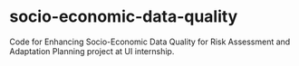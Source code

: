 # socio-economic-data-quality
Code for Enhancing Socio-Economic Data Quality for Risk Assessment and Adaptation Planning project at UI internship.
